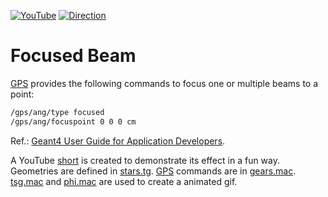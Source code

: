 [![YouTube](https://img.shields.io/badge/You-Tube-red?style=flat)](https://youtube.com/shorts/negc7_p_l_I)
[![Direction](https://img.shields.io/badge/Source-Direction-blue?style=flat)](..)

# Focused Beam

[GPS][] provides the following commands to focus one or multiple beams to a point:

~~~sh
/gps/ang/type focused
/gps/ang/focuspoint 0 0 0 cm
~~~

Ref.: [Geant4 User Guide for Application Developers](https://geant4-userdoc.web.cern.ch/UsersGuides/ForApplicationDeveloper/html/GettingStarted/generalParticleSource.html?highlight=gps#source-direction-and-angular-distribution).

A YouTube [short][] is created to demonstrate its effect in a fun way. Geometries are defined in [stars.tg][]. [GPS][] commands are in [gears.mac][]. [tsg.mac][] and [phi.mac][] are used to create a animated gif.

[GPS]: ../../..
[short]: https://youtube.com/shorts/negc7_p_l_I
[stars.tg]: https://github.com/jintonic/geant4/tree/master/source/direction/focused/stars.tg
[gears.mac]: https://github.com/jintonic/geant4/tree/master/source/direction/focused/gears.mac
[tsg.mac]: https://github.com/jintonic/geant4/tree/master/source/direction/focused/tsg.mac
[phi.mac]: https://github.com/jintonic/geant4/tree/master/source/direction/focused/phi.mac
